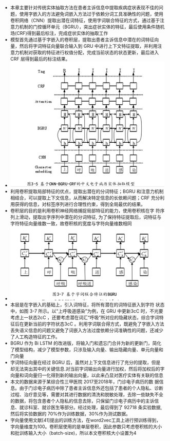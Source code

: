 - 本章主要针对传统实体抽取方法在患者主诉信息中提取疾病症状表现不佳的问题，使用字嵌入的方法避免词嵌入方法过于依赖分词工具准确性的问题，使用卷积网络（CNN）提取出潜在词特征，使用字词联合特征的方式，通过基于注意力机制的门控循环单元（BGRU），突出症状实体的特征，最后使用条件随机场(CRF)得到最后标注，完成症状实体的抽取工作
- 模型首先通过基于字嵌入的卷积层，提取出患者主诉信息中潜在的词特征向量，然后将字词特征向量联合输入到 GRU 中进行上下文特征提取，并利用注意力机制对获取的特征进行权值分配，完成当前状态的状态更新，最后进入 CRF 层得到最后的标注结果。
- ![image.png](../assets/image_1633181014460_0.png)
- 利用卷积提取局部特征的优点，提取出潜在的分词特征；BGRU 和注意力机制相结合，可以提取上下文信息，从而解决特定信息的长依赖问题；CRF 充分利用获得的信息，对标签序列进行合理性约束，得到全局最优的结果。
- 卷积层的目的是利用卷积神经网络捕捉局部特征的能力，使用卷积核在字
  符序列上滑动，提取出字序列中潜在的分词特征, 为了保持特征提取后，词特征与字符特征向量维数一致，故卷积核的宽度与字符向量维数相同
- ![image.png](../assets/image_1633180054482_0.png)
- 本层是在字嵌入的基础上，引入词特征，将所有潜在的词特征嵌入到字符
  状态中，如图 3-7 所示。以“上呼吸道感染”为例，在 GRU 中更新3cC 时，不光要考虑上一状态2cC ，还要考虑潜在词汇“呼吸”所对应的隐藏状态，综合字词特征后在更新当前的字符状态3cC 。利用字词联合得方式，既避免了字嵌入方法丢失语义信息的问题又避免了词嵌入方法过度依赖分词准确性的问题，还减少了人工构造特征的工作。
- BGRU 作为 Bi LSTM 的改进版，将输入门和遗忘门合并为新的更新门，简化了模型结构，减少了模型参数，只涉及输入向量、输出隐藏向量、单元向量和门向量
- 字词特征向量在经过 BGRU 后，虽然对上下文信息进行了充分的提取，但是却无法突出其中的关键信息.对当前字词输出向量进行加权，然后将加权后的字向量和词向量归一化得到新的输出向量，以此来凸显对医疗实体有关联的信息
- 本文的数据来源于某综合性三甲医院 2017至2018年，门诊电子病历的数
  据信息。由于门诊电子病历中除了患者主诉信息外还包括了患者的个人隐私、诊断过程、治疗意见等，需要对其进行数据的清洗和脱敏处理，去除一些缺失不全的数据，将包含患者个人隐私的信息去除，只保留门诊电子病历中的主诉信息、就诊科室、就诊医生等部分。经过处理，最后得到了 92718 条实验数据,然后将实验数据的 70%作为训练数据，30%作为测试数据。
- 字向量使用文献[41]提出的训练方法，在word2vec工具上进行预训练得到，字向量维度为100。卷积层使用的是单层卷积，因此参数只考虑卷积核的大小和批训练输入大小（batch-size)，所以本文卷积核大小设置为4